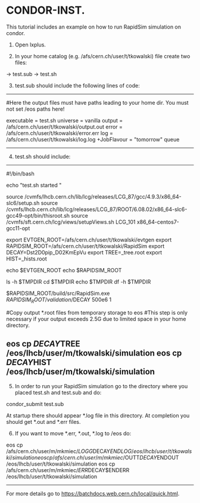 # CONDOR-INST.


This tutorial includes an example on how
to run RapidSim simulation on condor.
 
1. Open lxplus.
 
2. In your home catalog (e.g. /afs/cern.ch/user/t/tkowalski) file create two files:
 
-> test.sub
-> test.sh
 
3. test.sub should include the following lines of code:

-------------------------------------------------------------------------------
#Here the output files must have paths leading to your home dir. You must not set /eos paths here!

executable  = test.sh
universe    = vanilla
output      = /afs/cern.ch/user/t/tkowalski/output.out
error       = /afs/cern.ch/user/t/tkowalski/error.err
log         = /afs/cern.ch/user/t/tkowalski/log.log
+JobFlavour = "tomorrow"
queue

-------------------------------------------------------------------------------

4. test.sh should include:

---------------------------------------------------------------------------------
#!/bin/bash

echo "test.sh started   "

source /cvmfs/lhcb.cern.ch/lib/lcg/releases/LCG_87/gcc/4.9.3/x86_64-slc6/setup.sh
source /cvmfs/lhcb.cern.ch/lib/lcg/releases/LCG_87/ROOT/6.08.02/x86_64-slc6-gcc49-opt/bin/thisroot.sh
source /cvmfs/sft.cern.ch/lcg/views/setupViews.sh LCG_101 x86_64-centos7-gcc11-opt

export EVTGEN_ROOT=/afs/cern.ch/user/t/tkowalski/evtgen
export RAPIDSIM_ROOT=/afs/cern.ch/user/t/tkowalski/RapidSim
export DECAY=Dst2D0pip_D02KmEpVu
export TREE=_tree.root
export HIST=_hists.root

echo $EVTGEN_ROOT
echo $RAPIDSIM_ROOT

ls -h $TMPDIR
cd $TMPDIR
echo $TMPDIR
df -h $TMPDIR

$RAPIDSIM_ROOT/build/src/RapidSim.exe $RAPIDSIM_ROOT/validation/$DECAY 500e6 1

#Copy output *.root files from temporary storage to eos
#This step is only necessary if your output exceeds 2.5G due to limited space in your home directory.

eos cp $DECAY$TREE /eos/lhcb/user/m/tkowalski/simulation
eos cp $DECAY$HIST /eos/lhcb/user/m/tkowalski/simulation 
----------------------------------------------------------------------

5. In order to run your RapidSim simulation go to the directory where you placed test.sh and test.sub and do:

condor_submit test.sub

At startup there should appear *.log file in this directory. At completion you should get *.out and *.err files.


6. If you want to move *.err, *.out, *.log to /eos do:

eos cp /afs/cern.ch/user/m/mkmiec/$LOGG$DECAY$ENDLOG /eos/lhcb/user/t/tkowalski/simulation
eos cp /afs/cern.ch/user/m/mkmiec/$OUTT$DECAY$ENDOUT /eos/lhcb/user/t/tkowalski/simulation
eos cp /afs/cern.ch/user/m/mkmiec/$ERR$DECAY$ENDERR /eos/lhcb/user/t/tkowalski/simulation

-----------------------------------------------------------------------
For more details go to https://batchdocs.web.cern.ch/local/quick.html.
